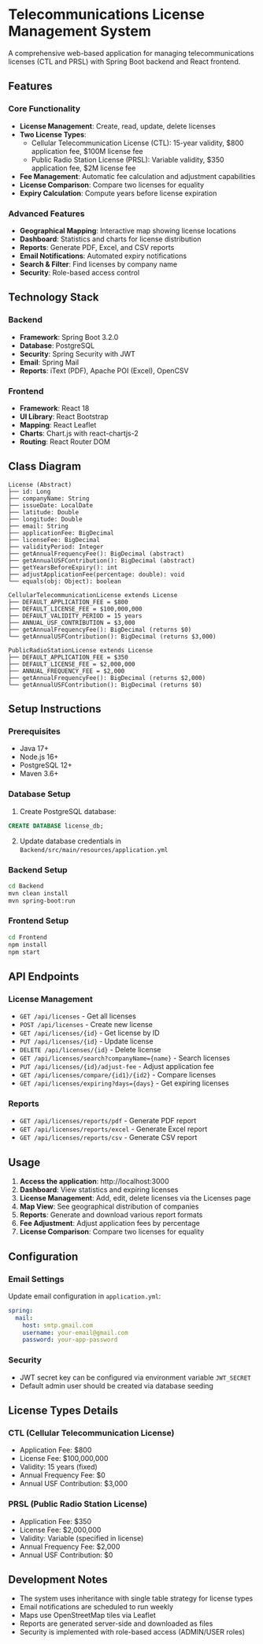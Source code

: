 # Telecommunications License Management System

A comprehensive web-based application for managing telecommunications licenses (CTL and PRSL) with Spring Boot backend and React frontend.

## Features

### Core Functionality
- **License Management**: Create, read, update, delete licenses
- **Two License Types**:
  - Cellular Telecommunication License (CTL): 15-year validity, $800 application fee, $100M license fee
  - Public Radio Station License (PRSL): Variable validity, $350 application fee, $2M license fee
- **Fee Management**: Automatic fee calculation and adjustment capabilities
- **License Comparison**: Compare two licenses for equality
- **Expiry Calculation**: Compute years before license expiration

### Advanced Features
- **Geographical Mapping**: Interactive map showing license locations
- **Dashboard**: Statistics and charts for license distribution
- **Reports**: Generate PDF, Excel, and CSV reports
- **Email Notifications**: Automated expiry notifications
- **Search & Filter**: Find licenses by company name
- **Security**: Role-based access control

## Technology Stack

### Backend
- **Framework**: Spring Boot 3.2.0
- **Database**: PostgreSQL
- **Security**: Spring Security with JWT
- **Email**: Spring Mail
- **Reports**: iText (PDF), Apache POI (Excel), OpenCSV

### Frontend
- **Framework**: React 18
- **UI Library**: React Bootstrap
- **Mapping**: React Leaflet
- **Charts**: Chart.js with react-chartjs-2
- **Routing**: React Router DOM

## Class Diagram

```
License (Abstract)
├── id: Long
├── companyName: String
├── issueDate: LocalDate
├── latitude: Double
├── longitude: Double
├── email: String
├── applicationFee: BigDecimal
├── licenseFee: BigDecimal
├── validityPeriod: Integer
├── getAnnualFrequencyFee(): BigDecimal (abstract)
├── getAnnualUSFContribution(): BigDecimal (abstract)
├── getYearsBeforeExpiry(): int
├── adjustApplicationFee(percentage: double): void
└── equals(obj: Object): boolean

CellularTelecommunicationLicense extends License
├── DEFAULT_APPLICATION_FEE = $800
├── DEFAULT_LICENSE_FEE = $100,000,000
├── DEFAULT_VALIDITY_PERIOD = 15 years
├── ANNUAL_USF_CONTRIBUTION = $3,000
├── getAnnualFrequencyFee(): BigDecimal (returns $0)
└── getAnnualUSFContribution(): BigDecimal (returns $3,000)

PublicRadioStationLicense extends License
├── DEFAULT_APPLICATION_FEE = $350
├── DEFAULT_LICENSE_FEE = $2,000,000
├── ANNUAL_FREQUENCY_FEE = $2,000
├── getAnnualFrequencyFee(): BigDecimal (returns $2,000)
└── getAnnualUSFContribution(): BigDecimal (returns $0)
```

## Setup Instructions

### Prerequisites
- Java 17+
- Node.js 16+
- PostgreSQL 12+
- Maven 3.6+

### Database Setup
1. Create PostgreSQL database:
```sql
CREATE DATABASE license_db;
```

2. Update database credentials in `Backend/src/main/resources/application.yml`

### Backend Setup
```bash
cd Backend
mvn clean install
mvn spring-boot:run
```

### Frontend Setup
```bash
cd Frontend
npm install
npm start
```

## API Endpoints

### License Management
- `GET /api/licenses` - Get all licenses
- `POST /api/licenses` - Create new license
- `GET /api/licenses/{id}` - Get license by ID
- `PUT /api/licenses/{id}` - Update license
- `DELETE /api/licenses/{id}` - Delete license
- `GET /api/licenses/search?companyName={name}` - Search licenses
- `PUT /api/licenses/{id}/adjust-fee` - Adjust application fee
- `GET /api/licenses/compare/{id1}/{id2}` - Compare licenses
- `GET /api/licenses/expiring?days={days}` - Get expiring licenses

### Reports
- `GET /api/licenses/reports/pdf` - Generate PDF report
- `GET /api/licenses/reports/excel` - Generate Excel report
- `GET /api/licenses/reports/csv` - Generate CSV report

## Usage

1. **Access the application**: http://localhost:3000
2. **Dashboard**: View statistics and expiring licenses
3. **License Management**: Add, edit, delete licenses via the Licenses page
4. **Map View**: See geographical distribution of companies
5. **Reports**: Generate and download various report formats
6. **Fee Adjustment**: Adjust application fees by percentage
7. **License Comparison**: Compare two licenses for equality

## Configuration

### Email Settings
Update email configuration in `application.yml`:
```yaml
spring:
  mail:
    host: smtp.gmail.com
    username: your-email@gmail.com
    password: your-app-password
```

### Security
- JWT secret key can be configured via environment variable `JWT_SECRET`
- Default admin user should be created via database seeding

## License Types Details

### CTL (Cellular Telecommunication License)
- Application Fee: $800
- License Fee: $100,000,000
- Validity: 15 years (fixed)
- Annual Frequency Fee: $0
- Annual USF Contribution: $3,000

### PRSL (Public Radio Station License)
- Application Fee: $350
- License Fee: $2,000,000
- Validity: Variable (specified in license)
- Annual Frequency Fee: $2,000
- Annual USF Contribution: $0

## Development Notes

- The system uses inheritance with single table strategy for license types
- Email notifications are scheduled to run weekly
- Maps use OpenStreetMap tiles via Leaflet
- Reports are generated server-side and downloaded as files
- Security is implemented with role-based access (ADMIN/USER roles)